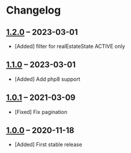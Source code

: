 # Changelog

[//]: <> (
Types of changes
    Added for new Addeds.
    Changed for changes in existing functionality.
    Deprecated for soon-to-be removed Addeds.
    Removed for now removed Addeds.
    Fixed for any bug fixes.
    Security in case of vulnerabilities.
)

## [1.2.0](https://github.com/pdir/immobilienscout-api/tree/1.2.0) – 2023-03-01

- [Added] filter for realEstateState ACTIVE only 

## [1.1.0](https://github.com/pdir/immobilienscout-api/tree/1.1.0) – 2023-03-01

- [Added] Add php8 support

## [1.0.1](https://github.com/pdir/immobilienscout-api/tree/1.0.1) – 2021-03-09

- [Fixed] Fix pagination

## [1.0.0](https://github.com/pdir/immobilienscout-api/tree/1.0.0) – 2020-11-18

- [Added] First stable release